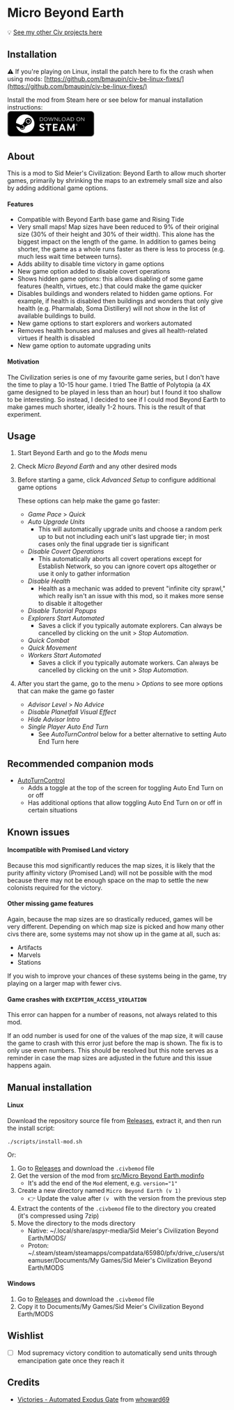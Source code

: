 # Micro Beyond Earth

💡 [See my other Civ projects here](https://github.com/search?q=user%3Abmaupin+topic%3Acivilization&type=Repositories)

## Installation

⚠️ If you're playing on Linux, install the patch here to fix the crash when using mods: [https://github.com/bmaupin/civ-be-linux-fixes/](https://github.com/bmaupin/civ-be-linux-fixes/)

Install the mod from Steam here or see below for manual installation instructions:<br>
<a href="https://steamcommunity.com/sharedfiles/filedetails/?id=3309221969">
<img src="steam-store-badge.webp" alt="Available on Steam" width="200px">
</a>

## About

This is a mod to Sid Meier's Civilization: Beyond Earth to allow much shorter games, primarily by shrinking the maps to an extremely small size and also by adding additional game options.

#### Features

- Compatible with Beyond Earth base game and Rising Tide
- Very small maps! Map sizes have been reduced to 9% of their original size (30% of their height and 30% of their width). This alone has the biggest impact on the length of the game. In addition to games being shorter, the game as a whole runs faster as there is less to process (e.g. much less wait time between turns).
- Adds ability to disable time victory in game options
- New game option added to disable covert operations
- Shows hidden game options: this allows disabling of some game features (health, virtues, etc.) that could make the game quicker
- Disables buildings and wonders related to hidden game options. For example, if health is disabled then buildings and wonders that only give health (e.g. Pharmalab, Soma Distillery) will not show in the list of available buildings to build.
- New game options to start explorers and workers automated
- Removes health bonuses and maluses and gives all health-related virtues if health is disabled
- New game option to automate upgrading units

#### Motivation

The Civilization series is one of my favourite game series, but I don't have the time to play a 10-15 hour game. I tried The Battle of Polytopia (a 4X game designed to be played in less than an hour) but I found it too shallow to be interesting. So instead, I decided to see if I could mod Beyond Earth to make games much shorter, ideally 1-2 hours. This is the result of that experiment.

## Usage

1. Start Beyond Earth and go to the _Mods_ menu
1. Check _Micro Beyond Earth_ and any other desired mods
1. Before starting a game, click _Advanced Setup_ to configure additional game options

   These options can help make the game go faster:

   - _Game Pace_ > _Quick_
   - _Auto Upgrade Units_
     - This will automatically upgrade units and choose a random perk up to but not including each unit's last upgrade tier; in most cases only the final upgrade tier is significant
   - _Disable Covert Operations_
     - This automatically aborts all covert operations except for Establish Network, so you can ignore covert ops altogether or use it only to gather information
   - _Disable Health_
     - Health as a mechanic was added to prevent "infinite city sprawl," which really isn't an issue with this mod, so it makes more sense to disable it altogether
   - _Disable Tutorial Popups_
   - _Explorers Start Automated_
     - Saves a click if you typically automate explorers. Can always be cancelled by clicking on the unit > _Stop Automation_.
   - _Quick Combat_
   - _Quick Movement_
   - _Workers Start Automated_
     - Saves a click if you typically automate workers. Can always be cancelled by clicking on the unit > _Stop Automation_.

1. After you start the game, go to the menu > _Options_ to see more options that can make the game go faster

   - _Advisor Level_ > _No Advice_
   - _Disable Planetfall Visual Effect_
   - _Hide Advisor Intro_
   - _Single Player Auto End Turn_
     - See _AutoTurnControl_ below for a better alternative to setting Auto End Turn here

## Recommended companion mods

- [AutoTurnControl](https://steamcommunity.com/sharedfiles/filedetails/?id=503856497)
  - Adds a toggle at the top of the screen for toggling Auto End Turn on or off
  - Has additional options that allow toggling Auto End Turn on or off in certain situations

## Known issues

#### Incompatible with Promised Land victory

Because this mod significantly reduces the map sizes, it is likely that the purity affinity victory (Promised Land) will not be possible with the mod because there may not be enough space on the map to settle the new colonists required for the victory.

#### Other missing game features

Again, because the map sizes are so drastically reduced, games will be very different. Depending on which map size is picked and how many other civs there are, some systems may not show up in the game at all, such as:

- Artifacts
- Marvels
- Stations

If you wish to improve your chances of these systems being in the game, try playing on a larger map with fewer civs.

#### Game crashes with `EXCEPTION_ACCESS_VIOLATION`

This error can happen for a number of reasons, not always related to this mod.

If an odd number is used for one of the values of the map size, it will cause the game to crash with this error just before the map is shown. The fix is to only use even numbers. This should be resolved but this note serves as a reminder in case the map sizes are adjusted in the future and this issue happens again.

## Manual installation

#### Linux

Download the repository source file from [Releases](https://github.com/bmaupin/micro-beyond-earth/releases), extract it, and then run the install script:

```
./scripts/install-mod.sh
```

Or:

1. Go to [Releases](https://github.com/bmaupin/micro-beyond-earth/releases) and download the `.civbemod` file
1. Get the version of the mod from [src/Micro Beyond Earth.modinfo](src/Micro%20Beyond%20Earth.modinfo)
   - It's add the end of the `Mod` element, e.g. `version="1"`
1. Create a new directory named `Micro Beyond Earth (v 1)`
   - 👉 Update the value after `(v ` with the version from the previous step
1. Extract the contents of the `.civbemod` file to the directory you created (it's compressed using 7zip)
1. Move the directory to the mods directory
   - Native: ~/.local/share/aspyr-media/Sid Meier's Civilization Beyond Earth/MODS/
   - Proton: ~/.steam/steam/steamapps/compatdata/65980/pfx/drive_c/users/steamuser/Documents/My Games/Sid Meier's Civilization Beyond Earth/MODS

#### Windows

1. Go to [Releases](https://github.com/bmaupin/micro-beyond-earth/releases) and download the `.civbemod` file
1. Copy it to Documents/My Games/Sid Meier's Civilization Beyond Earth/MODS

## Wishlist

- [ ] Mod supremacy victory condition to automatically send units through emancipation gate once they reach it

## Credits

- [Victories - Automated Exodus Gate](https://www.picknmixmods.com/mods/CivBE/Victories/Automated%20Exodus%20Gate.html) from [whoward69](https://forums.civfanatics.com/members/whoward69.210828/)
